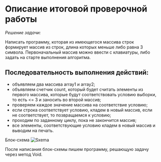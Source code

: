 # Описание итоговой проверочной работы
*Решение задачи:*

Написать программу, которая из имеющегося массива строк формирует массив из строк, длина которых меньше либо равна 3 символа.
Первоначальный массив можно ввести с клавиатуры, 
либо задать на старте выполнения алгоритма.

## Последовательность выполнения действий:

- объявляем два массива array1 и array2;
- объявляем счетчик count, который будет считать элементы
из первого массива, которые будут соответствовать условию выборки, 
то есть <= 3 и заносить во второй массив;
- проверяем каждое значение массива на соответствие условию;
- если строка соответствует условию, кладем в новый массив, 
если не соответствует, то позвращаемся к условию;
- проходим по заданному циклу, пока не закончится массив;
- все элементы, соответствующие условию кладем в новый массив и выводим на печать.

Блок-схема
![Sxema](Sxema.png)

После написания блок-схемы пишем программу, решающую задачу через метод Void.